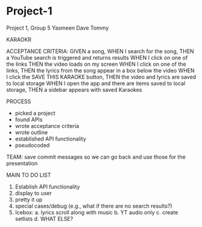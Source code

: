 # Project-1
Project 1, Group 5
Yasmeen Dave Tommy


KARAOKR

ACCEPTANCE CRITERIA:
GIVEN a song,
WHEN I search for the song,
THEN a YouTube search is triggered and returns results
WHEN I click on one of the links
THEN the video loads on my screen
WHEN I click on one of the links,
THEN the lyrics from the song appear in a box below the video
WHEN I click the SAVE THIS KARAOKE button,
THEN the video and lyrics are saved to local storage
WHEN I open the app and there are items saved to local storage,
THEN a sidebar appears with saved Karaokes

PROCESS
- picked a project
- found APIs
- wrote acceptance criteria
- wrote outline
- established API functionality
- pseudocoded

TEAM: save commit messages so we can go back and use those for the presentation

MAIN TO DO LIST
1)	Establish API functionality
2)	display to user
3)	pretty it up
4)	special cases/debug (e.g., what if there are no search results?)
5)	Icebox:
a.	lyrics scroll along with music
b.	YT audio only
c.	create setlists
d.	WHAT ELSE?


